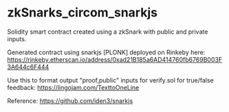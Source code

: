 # zkSnarks_circom_snarkjs

Solidity smart contract created using a zkSnark with public and private inputs.

Generated contract using snarkjs [PLONK] deployed on Rinkeby here: https://rinkeby.etherscan.io/address/0xad21B185a6AD414760fb6769B003F3A644c6F444

Use this to format output "proof,public" inputs for verify.sol for true/false feedback: https://lingojam.com/TexttoOneLine

Reference: https://github.com/iden3/snarkjs
